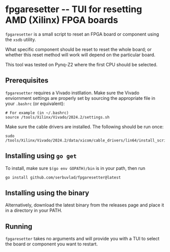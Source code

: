 # fpgaresetter -- TUI for resetting AMD (Xilinx) FPGA boards

`fpgaresetter` is a small script to reset an FPGA board or component
using the `xsdb` utility.

What specific component should be reset to reset the whole board; or
whether this reset method will work will depend on the particular board.

This tool was tested on Pynq-Z2 where the first CPU should be selected.

## Prerequisites

`fpgaresetter` requires a Vivado instllation. Make sure the Vivado
enviornment settings are properly set by sourcing the appropriate file
in your `.bashrc` (or equivalent):

```
# For example (in ~/.bashrc)
source /tools/Xilinx/Vivado/2024.2/settings.sh
```

Make sure the cable drivers are installed. The following should be run once:

```
sudo /tools/Xilinx/Vivado/2024.2/data/xicom/cable_drivers/lin64/install_script/install_drivers/install_drivers
```

## Installing using `go get`

To install, make sure `$(go env GOPATH)/bin` is in your path, then run

```
go install github.com/serbuvlad/fpgaresetter@latest
```

## Installing using the binary

Alternatively, download the latest binary from the releases page and
place it in a directory in your PATH.

## Running

`fpgaresetter` takes no arguments and will provide you with a TUI to
select the board or component you want to restart.

